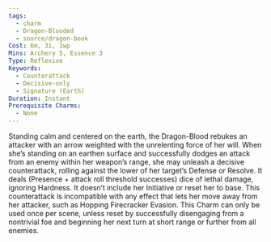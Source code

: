 ```yaml
---
tags:
  - charm
  - Dragon-Blooded
  - source/dragon-book
Cost: 6m, 3i, 1wp
Mins: Archery 5, Essence 3
Type: Reflexive
Keywords:
  - Counterattack
  - Decisive-only
  - Signature (Earth)
Duration: Instant
Prerequisite Charms:
  - None
---
```

Standing calm and centered on the earth, the Dragon-Blood rebukes an attacker with an arrow weighted with the unrelenting force of her will. When she’s standing on an earthen surface and successfully dodges an attack from an enemy within her weapon’s range, she may unleash a decisive counterattack, rolling against the lower of her target’s Defense or Resolve. It deals (Presence + attack roll threshold successes) dice of lethal damage, ignoring Hardness. It doesn’t include her Initiative or reset her to base. This counterattack is incompatible with any effect that lets her move away from her attacker, such as Hopping Firecracker Evasion. This Charm can only be used once per scene, unless reset by successfully disengaging from a nontrivial foe and beginning her next turn at short range or further from all enemies.
